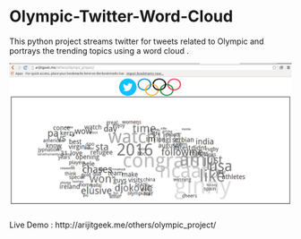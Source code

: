 # Olympic-Twitter-Word-Cloud
This python project streams twitter for tweets related to Olympic and portrays the trending topics using a word cloud .

<center><img src="imgs/screenshot.png"/></center><br>
Live Demo : http://arijitgeek.me/others/olympic_project/